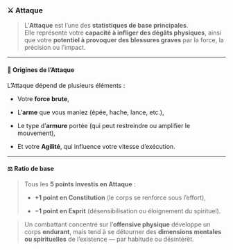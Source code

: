 ### ⚔️ **Attaque**

> L’**Attaque** est l’une des **statistiques de base principales**.  
> Elle représente votre **capacité à infliger des dégâts physiques**, ainsi que votre **potentiel à provoquer des blessures graves** par la force, la précision ou l’impact.

---

#### 📌 **Origines de l’Attaque**

L’Attaque dépend de plusieurs éléments :

- Votre **force brute**,
    
- L’**arme** que vous maniez (épée, hache, lance, etc.),
    
- Le type d’**armure** portée (qui peut restreindre ou amplifier le mouvement),
    
- Et votre **Agilité**, qui influence votre vitesse d’exécution.
    

---

#### ⚖️ **Ratio de base**

> Tous les **5 points investis en Attaque** :
> 
> - **+1 point en Constitution** (le corps se renforce sous l’effort),
>     
> - **−1 point en Esprit** (désensibilisation ou éloignement du spirituel).
>     

> Un combattant concentré sur l’**offensive physique** développe un corps **endurant**, mais tend à se détourner des **dimensions mentales ou spirituelles** de l’existence — par habitude ou désintérêt.